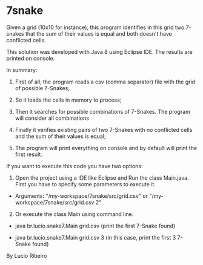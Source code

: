 # 7snake
Given a grid (10x10 for instance), this program identifies in this grid two 7-snakes that the sum of their values is equal and both doesn't have conflicted cells.

This solution was developed with Java 8 using Eclipse IDE. The results are printed on console.

In summary:

1) First of all, the program reads a csv (comma separator) file with the grid of possible 7-Snakes;

2) So it loads the cells in memory to process;

3) Then it searches for possible combinations of 7-Snakes. The program will consider all combinations

4) Finally it verifies existing pairs of two 7-Snakes with no conflicted cells and the sum of their values is equal;

5) The program will print everything on console and by default will print the first result.



If you want to execute this code you have two options:

1) Open the project using a IDE like Eclipse and Run the class Main.java.
First you have to specify some parameters to execute it.

  - Arguments: "/my-workspace/7snake/src/grid.csv" or "/my-workspace/7snake/src/grid.csv 2"

2) Or execute the class Main using command line.

  - java br.lucio.snake7.Main grid.csv (print the first 7-Snake found)

  - java br.lucio.snake7.Main grid.csv 3 (in this case, print the first 3 7-Snake found)



By Lucio Ribeiro
